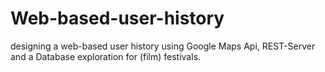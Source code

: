 # Web-based-user-history
designing a web-based user history using Google Maps Api, REST-Server and a Database exploration for (film) festivals.

